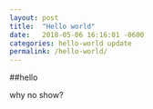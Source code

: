 ```yaml
---
layout: post
title:  "Hello world"
date:   2018-05-06 16:16:01 -0600
categories: hello-world update
permalink: /hello-world/
---
```


##hello

why no show?